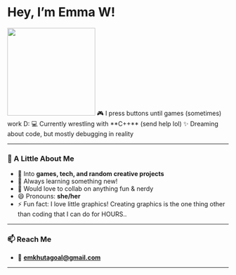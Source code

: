 #  Hey, I’m Emma W! 
<img src="https://giphy.com/gifs/kawaii-kirby-wRmOK4J2261gI" width="200" /> 
🎮 I press buttons until games (sometimes) work D:  
💻 Currently wrestling with **C++** (send help lol)  
✨ Dreaming about code, but mostly debugging in reality  

---

### 🌟 A Little About Me
- 👀 Into **games, tech, and random creative projects**  
- 🌱 Always learning something new!  
- 💞️ Would love to collab on anything fun & nerdy
- 😄 Pronouns: **she/her**  
- ⚡ Fun fact: I love little graphics! Creating graphics is the one thing other than coding that I can do for HOURS..

---

### 📫 Reach Me
- 📧 **emkhutagoal@gmail.com**  

---
